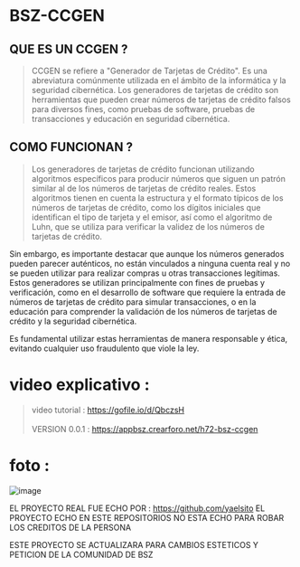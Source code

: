 # BSZ-CCGEN

## QUE ES UN CCGEN ?
> CCGEN se refiere a "Generador de Tarjetas de Crédito". Es una abreviatura comúnmente utilizada en el ámbito de la informática y la seguridad cibernética. Los generadores de tarjetas de crédito son herramientas que pueden crear números de tarjetas de crédito falsos para diversos fines, como pruebas de software, pruebas de transacciones y educación en seguridad cibernética.

## COMO FUNCIONAN ?
> Los generadores de tarjetas de crédito funcionan utilizando algoritmos específicos para producir números que siguen un patrón similar al de los números de tarjetas de crédito reales. Estos algoritmos tienen en cuenta la estructura y el formato típicos de los números de tarjetas de crédito, como los dígitos iniciales que identifican el tipo de tarjeta y el emisor, así como el algoritmo de Luhn, que se utiliza para verificar la validez de los números de tarjetas de crédito.

Sin embargo, es importante destacar que aunque los números generados pueden parecer auténticos, no están vinculados a ninguna cuenta real y no se pueden utilizar para realizar compras u otras transacciones legítimas. Estos generadores se utilizan principalmente con fines de pruebas y verificación, como en el desarrollo de software que requiere la entrada de números de tarjetas de crédito para simular transacciones, o en la educación para comprender la validación de los números de tarjetas de crédito y la seguridad cibernética.

Es fundamental utilizar estas herramientas de manera responsable y ética, evitando cualquier uso fraudulento que viole la ley.

# video explicativo : 
> video tutorial : https://gofile.io/d/QbczsH
<br></br>
> VERSION 0.0.1 : https://appbsz.crearforo.net/h72-bsz-ccgen	
# foto : 
![image](https://github.com/AvastrOficial/BSZ-CCGEN/assets/91764815/dabf7283-d3e0-4cee-b57d-7f35e76d7d9b)

EL PROYECTO REAL FUE ECHO POR : https://github.com/yaelsito
EL PROYECTO ECHO EN ESTE REPOSITORIOS NO ESTA ECHO PARA ROBAR LOS CREDITOS DE LA PERSONA 

ESTE PROYECTO SE ACTUALIZARA PARA CAMBIOS ESTETICOS Y PETICION DE LA COMUNIDAD DE BSZ
